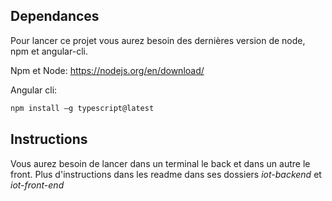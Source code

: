 ## Dependances

Pour lancer ce projet vous aurez besoin des dernières version de node, npm et angular-cli.

Npm et Node: https://nodejs.org/en/download/

Angular cli:
```bash
npm install –g typescript@latest
```

## Instructions

Vous aurez besoin de lancer dans un terminal le back et dans un autre le front.
Plus d'instructions dans les readme dans ses dossiers *iot-backend* et *iot-front-end*
